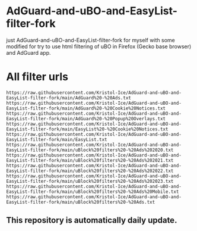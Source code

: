 # AdGuard-and-uBO-and-EasyList-filter-fork
just AdGuard-and-uBO-and-EasyList-filter-fork for myself with some modified for try to use html filtering of uBO in Firefox (Gecko base browser) and AdGuard app.

# All filter urls
```
https://raw.githubusercontent.com/Kristol-Ice/AdGuard-and-uBO-and-EasyList-filter-fork/main/AdGuard%20-%20Ads.txt
https://raw.githubusercontent.com/Kristol-Ice/AdGuard-and-uBO-and-EasyList-filter-fork/main/AdGuard%20-%20Cookie%20Notices.txt
https://raw.githubusercontent.com/Kristol-Ice/AdGuard-and-uBO-and-EasyList-filter-fork/main/AdGuard%20-%20Popup%20Overlays.txt
https://raw.githubusercontent.com/Kristol-Ice/AdGuard-and-uBO-and-EasyList-filter-fork/main/EasyList%20-%20Cookie%20Notices.txt
https://raw.githubusercontent.com/Kristol-Ice/AdGuard-and-uBO-and-EasyList-filter-fork/main/EasyList.txt
https://raw.githubusercontent.com/Kristol-Ice/AdGuard-and-uBO-and-EasyList-filter-fork/main/uBlock%20filters%20-%20Ads%202020.txt
https://raw.githubusercontent.com/Kristol-Ice/AdGuard-and-uBO-and-EasyList-filter-fork/main/uBlock%20filters%20-%20Ads%202021.txt
https://raw.githubusercontent.com/Kristol-Ice/AdGuard-and-uBO-and-EasyList-filter-fork/main/uBlock%20filters%20-%20Ads%202022.txt
https://raw.githubusercontent.com/Kristol-Ice/AdGuard-and-uBO-and-EasyList-filter-fork/main/uBlock%20filters%20-%20Ads%202023.txt
https://raw.githubusercontent.com/Kristol-Ice/AdGuard-and-uBO-and-EasyList-filter-fork/main/uBlock%20filters%20-%20Ads%20Mobile.txt
https://raw.githubusercontent.com/Kristol-Ice/AdGuard-and-uBO-and-EasyList-filter-fork/main/uBlock%20filters%20-%20Ads.txt
```
## This repository is automatically daily update.
